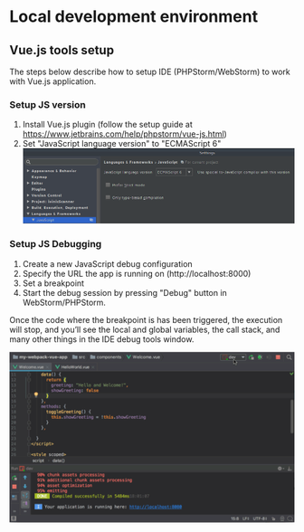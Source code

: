 # Local development environment

## Vue.js tools setup 

The steps below describe how to setup IDE (PHPStorm/WebStorm) to work with 
Vue.js application.

### Setup JS version 
1. Install Vue.js plugin (follow the setup guide at  https://www.jetbrains.com/help/phpstorm/vue-js.html)
2. Set "JavaScript language version" to "ECMAScript 6" 
![Screenshot of PHPStorm settings window](../../assets/tools-phpstorm-js-version.png)

### Setup JS Debugging
1. Create a new JavaScript debug configuration
2. Specify the URL the app is running on (http://localhost:8000)
3. Set a breakpoint 
4. Start the debug session by pressing "Debug" button in WebStorm/PHPStorm.

Once the code where the breakpoint is has been triggered, the execution will
stop, and you’ll see the local and global variables, the call stack, and many
other things in the IDE debug tools window.

![Screecast of debugging session running in PHPStorm window](../../assets/tools-phpstorm-debugging-vue-app.gif)
